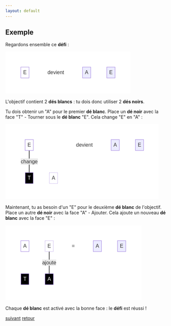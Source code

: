 ```yaml
---
layout: default
---
```


## Exemple

Regardons ensemble ce **défi** :

![](assets/1.png)

L'objectif contient 2 **dés blancs** : tu dois donc utiliser 2 **dés noirs**.

Tu dois obtenir un "A" pour le premier **dé blanc**. Place un **dé noir** avec la face "T" - Tourner sous le **dé blanc** "E". Cela change "E" en "A" :

![](assets/3.png)

Maintenant, tu as besoin d'un "E" pour le deuxième **dé blanc** de l'objectif. Place un autre **dé noir** avec la face "A" - Ajouter. Cela ajoute un nouveau **dé blanc** avec la face "E" :

![](assets/4.png)

Chaque **dé blanc** est activé avec la bonne face : le **défi** est réussi !

[suivant](./3)
[retour](./1)
